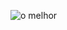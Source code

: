 

   ![o melhor](https://github.com/dionatas-thomaz/estudey/assets/143839442/2291ffca-7ea4-455c-80a2-14f11348bce4)
